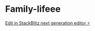 # Family-lifeee

[Edit in StackBlitz next generation editor ⚡️](https://stackblitz.com/~/github.com/Lelong-thomas/Family-lifeee)